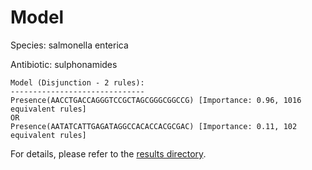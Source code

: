 
# Model

Species: salmonella enterica

Antibiotic: sulphonamides

```
Model (Disjunction - 2 rules):
------------------------------
Presence(AACCTGACCAGGGTCCGCTAGCGGGCGGCCG) [Importance: 0.96, 1016 equivalent rules]
OR
Presence(AATATCATTGAGATAGGCCACACCACGCGAC) [Importance: 0.11, 102 equivalent rules]

```

For details, please refer to the [results directory](../../../../../results/scm_b/salmonella%20enterica/sulphonamides/repeat_0/).

